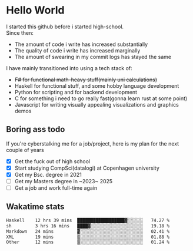 # Hello World

I started this github before i started high-school.  
Since then:
- The amount of code i write has increased substantially
- The quality of code i write has increased marginally
- The amount of swearing in my commit logs has stayed the same

I have mainly transitioned into using a tech stack of:
- ~~F# for functional math-heavy stuff(mainly uni calculations)~~
- Haskell for functional stuff, and some hobby language development
- Python for scripting and for backend development
- C for something i need to go really fast(gonna learn rust at some point)
- Javascript for writing visually appealing visualizations and graphics demos

## Boring ass todo
If you're cyberstalking me for a job/project, here is my plan for the next couple of years
- [x] Get the fuck out of high school
- [x] Start studying CompSci(datalogi) at Copenhagen university
- [x] Get my Bsc. degree in 2021
- [ ] Get my Masters degree in ~2023~ 2025
- [ ] Get a job and work full-time again

## Wakatime stats
<!--START_SECTION:waka-->

```txt
Haskell    12 hrs 39 mins  ██████████████████▓░░░░░░   74.27 %
sh         3 hrs 16 mins   ████▓░░░░░░░░░░░░░░░░░░░░   19.18 %
Markdown   24 mins         ▓░░░░░░░░░░░░░░░░░░░░░░░░   02.41 %
XML        19 mins         ▒░░░░░░░░░░░░░░░░░░░░░░░░   01.88 %
Other      12 mins         ▒░░░░░░░░░░░░░░░░░░░░░░░░   01.24 %
```

<!--END_SECTION:waka-->
